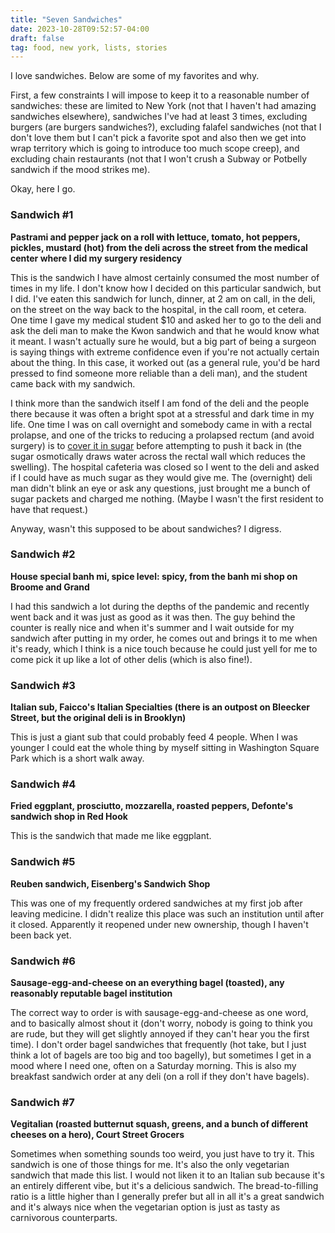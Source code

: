 ```yaml
---
title: "Seven Sandwiches"
date: 2023-10-28T09:52:57-04:00
draft: false
tag: food, new york, lists, stories
---
```


I love sandwiches. Below are some of my favorites and why. 

First, a few constraints I will impose to keep it to a reasonable number of sandwiches: these are limited to New York (not that I haven't had amazing sandwiches elsewhere), sandwiches I've had at least 3 times, excluding burgers (are burgers sandwiches?), excluding falafel sandwiches (not that I don't love them but I can't pick a favorite spot and also then we get into wrap territory which is going to introduce too much scope creep), and excluding chain restaurants (not that I won't crush a Subway or Potbelly sandwich if the mood strikes me).

Okay, here I go.

### Sandwich #1

**Pastrami and pepper jack on a roll with lettuce, tomato, hot peppers, pickles, mustard (hot) from the deli across the street from the medical center where I did my surgery residency**

This is the sandwich I have almost certainly consumed the most number of times in my life. I don't know how I decided on this particular sandwich, but I did. I've eaten this sandwich for lunch, dinner, at 2 am on call, in the deli, on the street on the way back to the hospital, in the call room, et cetera. One time I gave my medical student $10 and asked her to go to the deli and ask the deli man to make the Kwon sandwich and that he would know what it meant. I wasn't actually sure he would, but a big part of being a surgeon is saying things with extreme confidence even if you're not actually certain about the thing. In this case, it worked out (as a general rule, you'd be hard pressed to find someone more reliable than a deli man), and the student came back with my sandwich. 

I think more than the sandwich itself I am fond of the deli and the people there because it was often a bright spot at a stressful and dark time in my life. One time I was on call overnight and somebody came in with a rectal prolapse, and one of the tricks to reducing a prolapsed rectum (and avoid surgery) is to [cover it in sugar](https://pubmed.ncbi.nlm.nih.gov/9287900/) before attempting to push it back in (the sugar osmotically draws water across the rectal wall which reduces the swelling). The hospital cafeteria was closed so I went to the deli and asked if I could have as much sugar as they would give me. The (overnight) deli man didn't blink an eye or ask any questions, just brought me a bunch of sugar packets and charged me nothing. (Maybe I wasn't the first resident to have that request.)

Anyway, wasn't this supposed to be about sandwiches? I digress.

### Sandwich #2

**House special banh mi, spice level: spicy, from the banh mi shop on Broome and Grand**

I had this sandwich a lot during the depths of the pandemic and recently went back and it was just as good as it was then. The guy behind the counter is really nice and when it's summer and I wait outside for my sandwich after putting in my order, he comes out and brings it to me when it's ready, which I think is a nice touch because he could just yell for me to come pick it up like a lot of other delis (which is also fine!). 

### Sandwich #3

**Italian sub, Faicco's Italian Specialties (there is an outpost on Bleecker Street, but the original deli is in Brooklyn)**

This is just a giant sub that could probably feed 4 people. When I was younger I could eat the whole thing by myself sitting in Washington Square Park which is a short walk away. 

### Sandwich #4

**Fried eggplant, prosciutto, mozzarella, roasted peppers, Defonte's sandwich shop in Red Hook**

This is the sandwich that made me like eggplant. 

### Sandwich #5 

**Reuben sandwich, Eisenberg's Sandwich Shop**

This was one of my frequently ordered sandwiches at my first job after leaving medicine. I didn't realize this place was such an institution until after it closed. Apparently it reopened under new ownership, though I haven't been back yet.

### Sandwich #6 

**Sausage-egg-and-cheese on an everything bagel (toasted), any reasonably reputable bagel institution**

The correct way to order is with sausage-egg-and-cheese as one word, and to basically almost shout it (don't worry, nobody is going to think you are rude, but they will get slightly annoyed if they can't hear you the first time). I don't order bagel sandwiches that frequently (hot take, but I just think a lot of bagels are too big and too bagelly), but sometimes I get in a mood where I need one, often on a Saturday morning. This is also my breakfast sandwich order at any deli (on a roll if they don't have bagels).

### Sandwich #7 

**Vegitalian (roasted butternut squash, greens, and a bunch of different cheeses on a hero), Court Street Grocers**

Sometimes when something sounds too weird, you just have to try it. This sandwich is one of those things for me. It's also the only vegetarian sandwich that made this list. I would not liken it to an Italian sub because it's an entirely different vibe, but it's a delicious sandwich. The bread-to-filling ratio is a little higher than I generally prefer but all in all it's a great sandwich and it's always nice when the vegetarian option is just as tasty as carnivorous counterparts.
